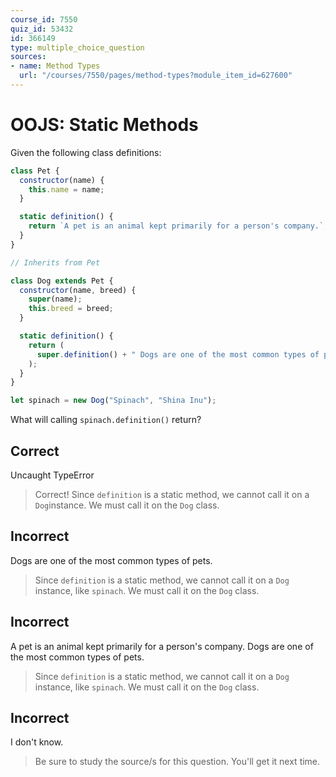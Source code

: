 ```yaml
---
course_id: 7550
quiz_id: 53432
id: 366149
type: multiple_choice_question
sources:
- name: Method Types
  url: "/courses/7550/pages/method-types?module_item_id=627600"
---
```


# OOJS: Static Methods

Given the following class definitions:

```javascript
class Pet {
  constructor(name) {
    this.name = name;
  }

  static definition() {
    return `A pet is an animal kept primarily for a person's company.`;
  }
}

// Inherits from Pet

class Dog extends Pet {
  constructor(name, breed) {
    super(name);
    this.breed = breed;
  }

  static definition() {
    return (
      super.definition() + " Dogs are one of the most common types of pets."
    );
  }
}

let spinach = new Dog("Spinach", "Shina Inu");
```

What will calling `spinach.definition()` return?

## Correct

Uncaught TypeError

> Correct! Since `definition` is a static method, we cannot call it on a
> `Dog`instance. We must call it on the `Dog` class.

## Incorrect

Dogs are one of the most common types of pets.

> Since `definition` is a static method, we cannot call it on a `Dog` instance,
> like `spinach`. We must call it on the `Dog` class.

## Incorrect

A pet is an animal kept primarily for a person's company. Dogs are one of the
most common types of pets.

> Since `definition` is a static method, we cannot call it on a `Dog` instance,
> like `spinach`. We must call it on the `Dog` class.

## Incorrect

I don't know.

> Be sure to study the source/s for this question. You'll get it next time.
